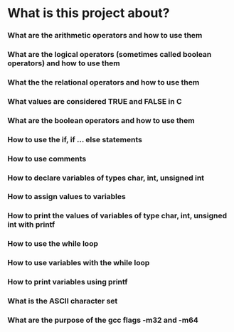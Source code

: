 # What is this project about?

### What are the arithmetic operators and how to use them
### What are the logical operators (sometimes called boolean operators) and how to use them
### What the the relational operators and how to use them
### What values are considered TRUE and FALSE in C
### What are the boolean operators and how to use them
### How to use the if, if ... else statements
### How to use comments
### How to declare variables of types char, int, unsigned int
### How to assign values to variables
### How to print the values of variables of type char, int, unsigned int with printf
### How to use the while loop
### How to use variables with the while loop
### How to print variables using printf
### What is the ASCII character set
### What are the purpose of the gcc flags -m32 and -m64
